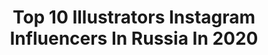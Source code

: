 ---
title: Top 10 Illustrators Instagram Influencers In Russia In 2020
description: >-
  Find top illustrators Instagram influencers in Russia in 2020. Most popular hashtags: #illustration #dtiys #pencilsketch #girls.
platform: Instagram
profiles:
  - username: "sashakru"
    fullname: >-
      Illustrator
    location: "Russia"
    followers: 75925
    engagement: 357
    commentsToLikes: 0.063432
    id: ck5zrha72wkor0i1497ut0ns4
    verified: false
    hashtags: "#lil"
  - username: "illustasha"
    fullname: >-
      Natasha Goncharova
    location: "Russia"
    followers: 17566
    engagement: 946
    commentsToLikes: 0.024295
    id: ckaov8dzs3hq20i78cif48t3g
    verified: false
    hashtags: "#forest, #best, #christmasdecor, #watercolor"
  - username: "brodberick"
    fullname: >-
      Caroline Brodberick
    location: "Russia"
    followers: 265959
    engagement: 1034
    commentsToLikes: 0.030679
    id: ckaoy2k0sfsiy0i78vpcfxv1z
    verified: false
    hashtags: "#softaesthetic, #halloweencostume, #softgrunge, #indiestyle"
  - username: "smart_elk"
    fullname: >-
      Viktor Miller Gausa
    location: "Russia"
    followers: 24982
    engagement: 1275
    commentsToLikes: 0.049528
    id: ck5ckwjvrxr520i11gfla62wv
    verified: false
    hashtags: "#sixfanarts"
  - username: "sveta_melnitsyna"
    fullname: >-
      Света Мельницына
    location: "Russia"
    followers: 9081
    engagement: 2201
    commentsToLikes: 0.017446
    id: ck8szu2vopptm0j787d3bfj0y
    verified: false
    hashtags: "#photoshopart, #instagood, #concept, #svetmel"
  - username: "zz_fashion_illustrator"
    fullname: >-
      ZHENYA.Z
    location: "Russia"
    followers: 48594
    engagement: 298
    commentsToLikes: 0.038666
    id: ck0tts87u43nv0i19dc0ipznf
    verified: false
    hashtags: "#work, #ugbadabdi, #prespring2019, #couture"
  - username: "ann.illustrations"
    fullname: >-
      Illustrator 🌙 Иллюстратор
    location: "Russia"
    followers: 9510
    engagement: 784
    commentsToLikes: 0.037504
    id: ck8t9ko9wog4k0j78ioyt66q1
    verified: false
    hashtags: "#streetfashion, #topstretching, #businesswoman, #portraitemotion"
  - username: "_elena_art"
    fullname: >-
      L E N A    A R T 🆙
    location: "Russia"
    followers: 14053
    engagement: 495
    commentsToLikes: 0.058064
    id: ckap3ura14kky0i78zd30i67m
    verified: false
    hashtags: "#morningcoffee, #newbalance, #decorative, #sportwear"
  - username: "alissakoshka"
    fullname: >-
      Illustration ✨ Inspiration ✨
    location: "Russia"
    followers: 5591
    engagement: 672
    commentsToLikes: 0.111746
    id: ckaosicjqrmfi0i78khwsu456
    verified: false
    hashtags: "#dtiys, #pyka"
  - username: "diana_kuksa"
    fullname: >-
      diana kuksa
    location: "Russia"
    followers: 45426
    engagement: 170
    commentsToLikes: 0.029983
    id: ckap81bf6me910i78w1o2j6qf
    verified: false
    hashtags: "#fastsketch, #music, #paperdolls, #childrensbook"
---